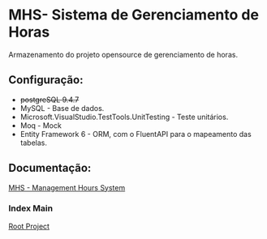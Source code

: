 # MHS- Sistema de Gerenciamento de Horas
Armazenamento do projeto opensource de gerenciamento de horas.

## Configuração:

- ~~postgreSQL 9.4.7~~
- MySQL - Base de dados.
- Microsoft.VisualStudio.TestTools.UnitTesting - Teste unitários.
- Moq - Mock
- Entity Framework 6 - ORM, com o FluentAPI para o mapeamento das tabelas.

## Documentação:

[MHS - Management Hours System](https://www.gitbook.com/book/fbrump/management-hours-system/welcome 'Ir para a documentação')

### Index Main

[Root Project](https://github.com/fbrump/msh 'Go to')

